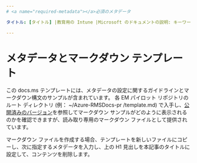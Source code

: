 ```yaml
---
# <a name="required-metadata"></a>必須のメタデータ

タイトル: [タイトル] |教育用の Intune |Microsoft のドキュメントの説明: キーワード: 作成者: barlanmsft ms.author: barlan マネージャー: angrobe ms. 日付: 05/10/2017 ms.topic:: article: ms.service:: microsoft intune ms.technology:: ms.assetid: [1 つの入手 guidgenerator.com]

---
```


# <a name="metadata-and-markdown-template"></a>メタデータとマークダウン テンプレート

この docs.ms テンプレートには、メタデータの設定に関するガイドラインとマークダウン構文のサンプルが含まれています。 各 EM パイロット リポジトリのルート ディレクトリ (例： ~/Azure-RMSDocs-pr /template.md) で入手し、[公開済みのバージョン](https://stage.docs.microsoft.com/en-us/rights-management/template)を参照してマークダウン サンプルがどのように表示されるのかを確認できますが、読み取り専用のマークダウン ファイルとして提供されています。

マークダウン ファイルを作成する場合、テンプレートを新しいファイルにコピーし、次に指定するメタデータを入力し、上の H1 見出しを本記事のタイトルに設定して、コンテンツを削除します。



><!-- [&larr; **Add apps**](.\add-apps.md)    [**Install apps** &rarr;](.\install-apps.md)  -->
